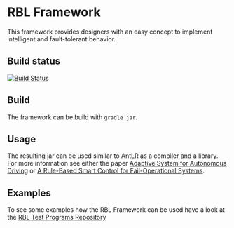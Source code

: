 # RBL Framework
This framework provides designers with an easy concept to implement intelligent and fault-tolerant behavior.

## Build status
[![Build Status](https://travis-ci.com/martinzimmermann/RuleBasedCompiler.svg?token=TH8fEQpua4UUMFbwvzXX&branch=master)](https://travis-ci.com/martinzimmermann/RuleBasedCompiler)

## Build
The framework can be build with ```gradle jar```.

## Usage
The resulting jar can be used similar to AntLR as a compiler and a library.
For more information see either the paper [Adaptive System for Autonomous Driving](https://ieeexplore.ieee.org/document/8432021/) or [A Rule-Based Smart Control for Fail-Operational Systems](https://link.springer.com/chapter/10.1007/978-3-030-22999-3_13).

## Examples
To see some examples how the RBL Framework can be used have a look at the [RBL Test Programs Repository](https://github.com/martinzimmermann/RBL-test-programs)
